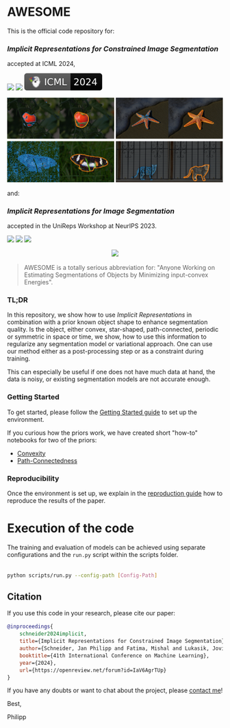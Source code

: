 # AWESOME


This is the official code repository for:
### *Implicit Representations for Constrained Image Segmentation*
accepted at ICML 2024,

<p align="left">
    <a href="https://openreview.net/pdf?id=IaV6AgrTUp" alt="PDF File">
        <img src="https://img.shields.io/badge/PDF-a60a00?logo=adobeacrobatreader" /></a>
    <a href="https://openreview.net/forum?id=IaV6AgrTUp" alt="OpenReview">
        <img src="https://img.shields.io/badge/OpenReview-8c1b13?logo=file" /></a>
    <a href="https://icml.cc/virtual/2024/poster/34423">
        <img src="images/badge/ICML-2024-black.svg"/>
    </a>


</p>

<div class="teaser">
    <img src="./images/teaser_combined.png" max_height="400px" max_width="1024px">
</div>


and:

### *Implicit Representations for Image Segmentation*

accepted in the UniReps Workshop at NeurIPS 2023.

<p align="left">
    <a href="https://openreview.net/pdf?id=LSSiDy7fG1" alt="PDF File">
        <img src="https://img.shields.io/badge/PDF-a60a00?logo=adobeacrobatreader" /></a>
    <a href="https://openreview.net/forum?id=LSSiDy7fG1" alt="OpenReview Link">
        <img src="https://img.shields.io/badge/OpenReview-8c1b13?logo=file" /></a>
    <a href="https://unireps.org/2023/publication/schneider-2023-implicit/" alt="UniReps Link">
        <img src="https://img.shields.io/badge/UniReps-2023-5d8bc4" /></a>
</p>

<div align="center">
    <img src="./images/teaser_convex.gif" height="400px">
</div>



> AWESOME is a totally serious abbreviation for:
  "Anyone Working on Estimating Segmentations of Objects by Minimizing input-convex Energies".

### TL;DR

In this repository, we show how to use *Implicit Representations* in combination with a prior known object shape to enhance segmentation quality. Is the object, either convex, star-shaped, path-connected, periodic or symmetric in space or time, we show, how to use this information to regularize any segmentation model or variational approach. One can use our method either as a post-processing step or as a constraint during training.

This can especially be useful if one does not have much data at hand, the data is noisy, or existing segmentation models are not accurate enough.

### Getting Started

To get started, please follow the [Getting Started guide](docs/getting_started.md) to set up the environment.

If you curious how the priors work, we have created short "how-to" notebooks for two of the priors:
- [Convexity](notebooks/how_to/convexity.ipynb)
- [Path-Connectedness](notebooks/how_to/path-connectedness.ipynb)

### Reproducibility

Once the environment is set up, we explain in the [reproduction guide](docs/reproduction_guide.md) how to reproduce the results of the paper.

# Execution of the code

The training and evaluation of models can be achieved using separate configurations and the `run.py` script within the scripts folder.

```bash

python scripts/run.py --config-path [Config-Path]

```

## Citation
If you use this code in your research, please cite our paper:

```bibtex
@inproceedings{
    schneider2024implicit,
    title={Implicit Representations for Constrained Image Segmentation},
    author={Schneider, Jan Philipp and Fatima, Mishal and Lukasik, Jovita and Kolb, Andreas and Keuper, Margret and Moeller, Michael},
    booktitle={41th International Conference on Machine Learning},
    year={2024},
    url={https://openreview.net/forum?id=IaV6AgrTUp}
}
```


If you have any doubts or want to chat about the project, please [contact me](mailto://jan.schneider@uni-siegen.de?subject=AWESOME%20project)!

Best,

Philipp
